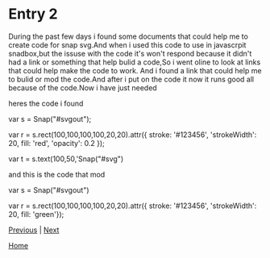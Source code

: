 # Entry 2
During the past few days i found some documents that could help me to create code for snap svg.And when i used this code to use in javascrpit snadbox,but the issuse with the code it's won't respond because it didn't had a link or something that help bulid a code,So i went oline to look at links that could help make the code to work. And i found a link that could help me to bulid or mod the code.And after i put on the code it now it runs good all because of the code.Now i have just needed 


heres the code i found
<script src="snap.svg-min.js"></script>

var s = Snap("#svgout");


var r = s.rect(100,100,100,100,20,20).attr({ stroke: '#123456', 'strokeWidth': 20, fill: 'red', 'opacity': 0.2 });

var t = s.text(100,50,'Snap("#svg")

and this is the code that mod

var s = Snap("#svgout")

var r = s.rect(100,100,100,100,20,20).attr({ stroke: '#123456', 'strokeWidth': 20, fill: 'green'});

[Previous](entry01.md) | [Next](entry03.md)

[Home](../README.md)
